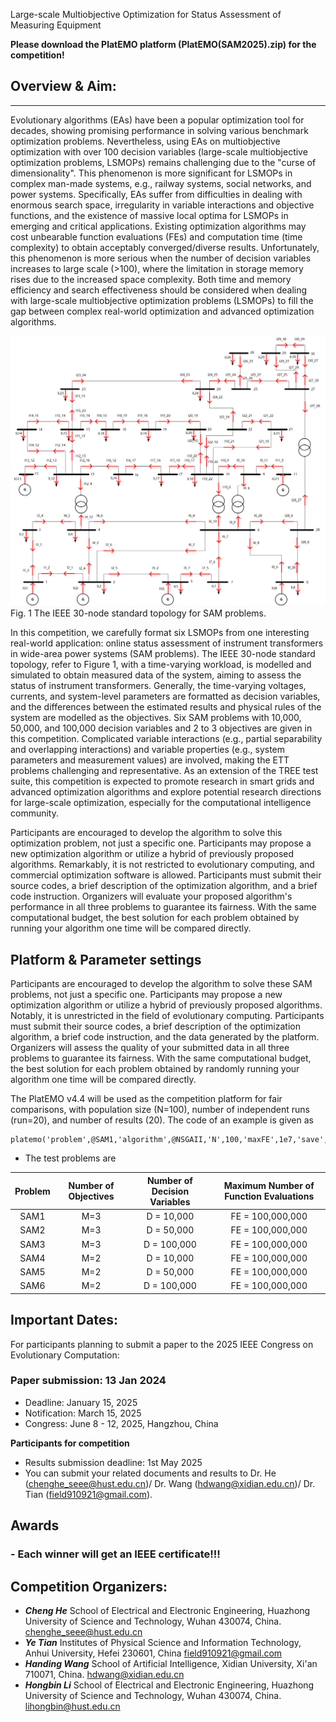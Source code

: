 Large-scale Multiobjective Optimization for Status Assessment of Measuring Equipment

**Please download the PlatEMO platform (PlatEMO(SAM2025).zip) for the competition!**

## Overview & Aim:

---

Evolutionary algorithms (EAs) have been a popular optimization tool for decades, showing promising performance in solving various benchmark optimization problems.
Nevertheless, using EAs on multiobjective optimization with over 100 decision variables (large-scale multiobjective optimization problems, LSMOPs) remains challenging due to the "curse of dimensionality".
This phenomenon is more significant for LSMOPs in complex man-made systems, e.g., railway systems, social networks, and power systems.
Specifically, EAs suffer from difficulties in dealing with enormous search space, irregularity in variable interactions and objective functions, and the existence of massive local optima for LSMOPs in emerging and critical applications.
Existing optimization algorithms may cost unbearable function evaluations (FEs) and computation time (time complexity) to obtain acceptably converged/diverse results.
Unfortunately, this phenomenon is more serious when the number of decision variables increases to large scale (>100), where the limitation in storage memory rises due to the increased space complexity.
Both time and memory efficiency and search effectiveness should be considered when dealing with large-scale multiobjective optimization problems (LSMOPs)  to fill the gap between complex real-world optimization and advanced optimization algorithms.

<img src="https://github.com/ChengHust/IEEE-CEC-2024-Competition/blob/main/CEC0_IEEE_30_nodes.png" />
Fig. 1 The IEEE 30-node standard topology for SAM problems.

In this competition, we carefully format six LSMOPs from one interesting real-world application: online status assessment of instrument transformers in wide-area power systems (SAM problems).
The IEEE 30-node standard topology, refer to Figure 1, with a time-varying workload, is modelled and simulated to obtain measured data of the system, aiming to assess the status of instrument transformers.
Generally, the time-varying voltages, currents, and system-level parameters are formatted as decision variables, and the differences between the estimated results and physical rules of the system are modelled as the objectives.
Six SAM problems with 10,000, 50,000, and 100,000 decision variables and 2 to 3 objectives are given in this competition.
Complicated variable interactions (e.g., partial separability and overlapping interactions) and variable properties (e.g., system parameters and measurement values) are involved, making the ETT problems challenging and representative.
As an extension of the TREE test suite, this competition is expected to promote research in smart grids and advanced optimization algorithms and explore potential research directions for large-scale optimization, especially for the computational intelligence community.

Participants are encouraged to develop the algorithm to solve this optimization problem, not just a specific one.
Participants may propose a new optimization algorithm or utilize a hybrid of previously proposed algorithms.
Remarkably, it is not restricted to evolutionary computing, and commercial optimization software is allowed.
Participants must submit their source codes, a brief description of the optimization algorithm, and a brief code instruction.
Organizers will evaluate your proposed algorithm's performance in all three problems to guarantee its fairness.
With the same computational budget, the best solution for each problem obtained by running your algorithm one time will be compared directly.

## Platform & Parameter settings

Participants are encouraged to develop the algorithm to solve these SAM problems, not just a specific one.
Participants may propose a new optimization algorithm or utilize a hybrid of previously proposed algorithms.
Notably, it is unrestricted in the field of evolutionary computing.
Participants must submit their source codes, a brief description of the optimization algorithm, a brief code instruction, and the data generated by the platform.
Organizers will assess the quality of your submitted data in all three problems to guarantee its fairness.
With the same computational budget, the best solution for each problem obtained by randomly running your algorithm one time will be compared directly.

The PlatEMO v4.4 will be used as the competition platform for fair comparisons, with population size (N=100), number of independent runs (run=20), and number of results (20). The code of an example is given as

```
platemo('problem',@SAM1,'algorithm',@NSGAII,'N',100,'maxFE',1e7,'save',1)
```

* The test problems are

| Problem | Number of Objectives | Number of Decision Variables | Maximum Number of Function Evaluations |
| :-----: | :------------------: | :--------------------------: | :------------------------------------: |
|  SAM1  |         M=3         |          D = 10,000          |                FE = 100,000,000          |
|  SAM2  |         M=3         |         D = 50,000         |                FE = 100,000,000            |
|  SAM3  |         M=3         |         D = 100,000         |                FE = 100,000,000           |
|  SAM4  |         M=2         |          D = 10,000          |                FE = 100,000,000          |
|  SAM5  |         M=2         |         D = 50,000         |                FE = 100,000,000            |
|  SAM6  |         M=2         |         D = 100,000         |                FE = 100,000,000           |

## Important Dates:

For participants planning to submit a paper to the 2025 IEEE Congress on Evolutionary Computation:

### Paper submission: 13 Jan 2024

- Deadline: January 15, 2025
- Notification: March 15, 2025
- Congress: June 8 - 12, 2025, Hangzhou, China

**Participants for competition**

- Results submission deadline: 1st May 2025
- You can submit your related documents and results to Dr. He (chenghe_seee@hust.edu.cn)/ Dr. Wang (hdwang@xidian.edu.cn)/ Dr. Tian (field910921@gmail.com).

## Awards

### - Each winner will get an IEEE certificate!!!

## Competition Organizers:

* ***Cheng He***
  School of Electrical and Electronic Engineering, Huazhong University of Science and Technology, Wuhan 430074, China.
  chenghe_seee@hust.edu.cn
* ***Ye Tian***
  Institutes of Physical Science and Information Technology, Anhui University, Hefei 230601, China
  field910921@gmail.com
* ***Handing Wang***
  School of Artificial Intelligence, Xidian University, Xi'an 710071, China.
  hdwang@xidian.edu.cn
* ***Hongbin Li***
  School of Electrical and Electronic Engineering, Huazhong University of Science and Technology, Wuhan 430074, China.
  lihongbin@hust.edu.cn
